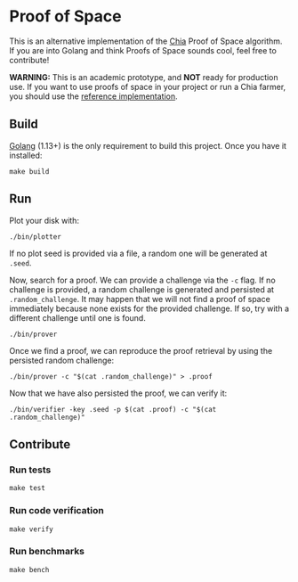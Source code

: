 # Proof of Space

This is an alternative implementation of the [Chia](https://www.chia.net/) Proof of Space algorithm.
If you are into Golang and think Proofs of Space sounds cool, feel free to contribute!

**WARNING:** This is an academic prototype, and **NOT** ready for production use. If you want to use proofs of space in
your project or run a Chia farmer, you should use the [reference implementation](https://github.com/Chia-Network/chia-blockchain).


## Build

[Golang](https://golang.org/) (1.13+) is the only requirement to build this project.
Once you have it installed:
```
make build
```

## Run

Plot your disk with:
```
./bin/plotter
```
If no plot seed is provided via a file, a random one will be generated at `.seed`.

Now, search for a proof. We can provide a challenge via the `-c` flag. If no challenge is provided, a random challenge
is generated and persisted at `.random_challenge`. It may happen that we will not find a proof of space immediately
because none exists for the provided challenge. If so, try with a different challenge until one is found.
```
./bin/prover
```
Once we find a proof, we can reproduce the proof retrieval by using the persisted random challenge:
```
./bin/prover -c "$(cat .random_challenge)" > .proof
```

Now that we have also persisted the proof, we can verify it:
```
./bin/verifier -key .seed -p $(cat .proof) -c "$(cat .random_challenge)"
```

## Contribute

### Run tests

```
make test
```

### Run code verification

```
make verify
```

### Run benchmarks

```
make bench
```

